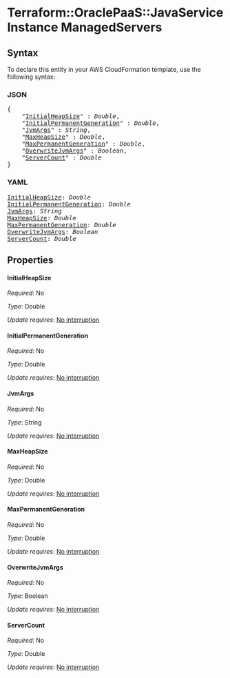 # Terraform::OraclePaaS::JavaServiceInstance ManagedServers

## Syntax

To declare this entity in your AWS CloudFormation template, use the following syntax:

### JSON

<pre>
{
    "<a href="#initialheapsize" title="InitialHeapSize">InitialHeapSize</a>" : <i>Double</i>,
    "<a href="#initialpermanentgeneration" title="InitialPermanentGeneration">InitialPermanentGeneration</a>" : <i>Double</i>,
    "<a href="#jvmargs" title="JvmArgs">JvmArgs</a>" : <i>String</i>,
    "<a href="#maxheapsize" title="MaxHeapSize">MaxHeapSize</a>" : <i>Double</i>,
    "<a href="#maxpermanentgeneration" title="MaxPermanentGeneration">MaxPermanentGeneration</a>" : <i>Double</i>,
    "<a href="#overwritejvmargs" title="OverwriteJvmArgs">OverwriteJvmArgs</a>" : <i>Boolean</i>,
    "<a href="#servercount" title="ServerCount">ServerCount</a>" : <i>Double</i>
}
</pre>

### YAML

<pre>
<a href="#initialheapsize" title="InitialHeapSize">InitialHeapSize</a>: <i>Double</i>
<a href="#initialpermanentgeneration" title="InitialPermanentGeneration">InitialPermanentGeneration</a>: <i>Double</i>
<a href="#jvmargs" title="JvmArgs">JvmArgs</a>: <i>String</i>
<a href="#maxheapsize" title="MaxHeapSize">MaxHeapSize</a>: <i>Double</i>
<a href="#maxpermanentgeneration" title="MaxPermanentGeneration">MaxPermanentGeneration</a>: <i>Double</i>
<a href="#overwritejvmargs" title="OverwriteJvmArgs">OverwriteJvmArgs</a>: <i>Boolean</i>
<a href="#servercount" title="ServerCount">ServerCount</a>: <i>Double</i>
</pre>

## Properties

#### InitialHeapSize

_Required_: No

_Type_: Double

_Update requires_: [No interruption](https://docs.aws.amazon.com/AWSCloudFormation/latest/UserGuide/using-cfn-updating-stacks-update-behaviors.html#update-no-interrupt)

#### InitialPermanentGeneration

_Required_: No

_Type_: Double

_Update requires_: [No interruption](https://docs.aws.amazon.com/AWSCloudFormation/latest/UserGuide/using-cfn-updating-stacks-update-behaviors.html#update-no-interrupt)

#### JvmArgs

_Required_: No

_Type_: String

_Update requires_: [No interruption](https://docs.aws.amazon.com/AWSCloudFormation/latest/UserGuide/using-cfn-updating-stacks-update-behaviors.html#update-no-interrupt)

#### MaxHeapSize

_Required_: No

_Type_: Double

_Update requires_: [No interruption](https://docs.aws.amazon.com/AWSCloudFormation/latest/UserGuide/using-cfn-updating-stacks-update-behaviors.html#update-no-interrupt)

#### MaxPermanentGeneration

_Required_: No

_Type_: Double

_Update requires_: [No interruption](https://docs.aws.amazon.com/AWSCloudFormation/latest/UserGuide/using-cfn-updating-stacks-update-behaviors.html#update-no-interrupt)

#### OverwriteJvmArgs

_Required_: No

_Type_: Boolean

_Update requires_: [No interruption](https://docs.aws.amazon.com/AWSCloudFormation/latest/UserGuide/using-cfn-updating-stacks-update-behaviors.html#update-no-interrupt)

#### ServerCount

_Required_: No

_Type_: Double

_Update requires_: [No interruption](https://docs.aws.amazon.com/AWSCloudFormation/latest/UserGuide/using-cfn-updating-stacks-update-behaviors.html#update-no-interrupt)

